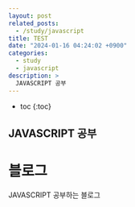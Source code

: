 ```yaml
---
layout: post
related_posts:
  - /study/javascript
title: TEST
date: "2024-01-16 04:24:02 +0900"
categories:
  - study
  - javascript
description: >
  JAVASCRIPT 공부
---
```


- toc
  {:toc}

## JAVASCRIPT 공부

# 블로그

JAVASCRIPT 공부하는 블로그
